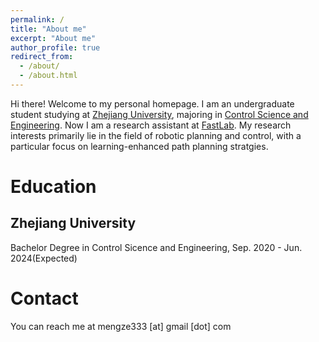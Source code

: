 ```yaml
---
permalink: /
title: "About me"
excerpt: "About me"
author_profile: true
redirect_from: 
  - /about/
  - /about.html
---
```


Hi there! Welcome to my personal homepage. I am an undergraduate student studying at [Zhejiang University](https://www.zju.edu.cn/), majoring in [Control Science and Engineering](http://www.cse.zju.edu.cn/). Now I am a research assistant at [FastLab](http://zju-fast.com/). My research interests primarily lie in the field of robotic planning and control, with a particular focus on learning-enhanced path planning stratgies.

Education
======

Zhejiang University
------
Bachelor Degree in Control Sicence and Engineering, Sep. 2020 - Jun. 2024(Expected)

Contact
======
You can reach me at mengze333 [at] gmail [dot] com
